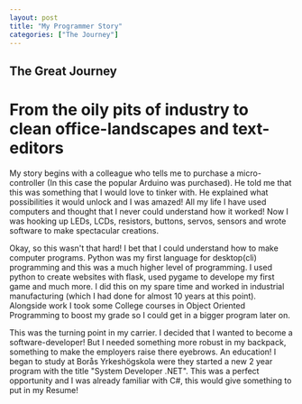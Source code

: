 ```yaml
---
layout: post
title: "My Programmer Story"
categories: ["The Journey"]
---
```


## The Great Journey

# From the oily pits of industry to clean office-landscapes and text-editors

My story begins with a colleague who tells me to purchase a micro-controller (In this case the popular Arduino was purchased).
He told me that this was something that I would love to tinker with.
He explained what possibilities it would unlock and I was amazed!
All my life I have used computers and thought that I never could understand how it worked!
Now I was hooking up LEDs, LCDs, resistors, buttons, servos, sensors and wrote software to make spectacular creations.

Okay, so this wasn't that hard! I bet that I could understand how to make computer programs.
Python was my first language for desktop(cli) programming and this was a much higher level of programming.
I used python to create websites with flask, used pygame to develope my first game and much more.
I did this on my spare time and worked in industrial manufacturing (which I had done for almost 10 years at this point). Alongside work I took some College courses in Object Oriented Programming to boost my grade so I could get in a bigger program later on.

This was the turning point in my carrier. I decided that I wanted to become a software-developer!
But I needed something more robust in my backpack, something to make the employers raise there eyebrows.
An education! I began to study at Borås Yrkeshögskola were they started a new 2 year program with the title "System Developer .NET".
This was a perfect opportunity and I was already familiar with C#, this would give something to put in my Resume!
